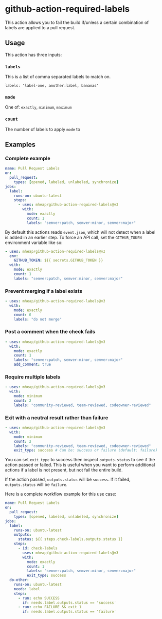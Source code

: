 # github-action-required-labels

This action allows you to fail the build if/unless a certain combination of labels are applied to a pull request.

## Usage

This action has three inputs:

### `labels`

This is a list of comma separated labels to match on.

```
labels: 'label-one, another:label, bananas'
```

### `mode`

One of: `exactly`, `minimum`, `maximum`

### `count`

The number of labels to apply `mode` to

## Examples

### Complete example

```yaml
name: Pull Request Labels
on:
  pull_request:
    types: [opened, labeled, unlabeled, synchronize]
jobs:
  label:
    runs-on: ubuntu-latest
    steps:
      - uses: mheap/github-action-required-labels@v3
        with:
          mode: exactly
          count: 1
          labels: "semver:patch, semver:minor, semver:major"
```

By default this actions reads `event.json`, which will not detect when a label is added in an earlier step.
To force an API call, set the `GITHUB_TOKEN` environment variable like so:

```yaml
- uses: mheap/github-action-required-labels@v3
  env:
    GITHUB_TOKEN: ${{ secrets.GITHUB_TOKEN }}
  with:
    mode: exactly
    count: 1
    labels: "semver:patch, semver:minor, semver:major"
```

### Prevent merging if a label exists

```yaml
- uses: mheap/github-action-required-labels@v3
  with:
    mode: exactly
    count: 0
    labels: "do not merge"
```

### Post a comment when the check fails

```yaml
- uses: mheap/github-action-required-labels@v3
  with:
    mode: exactly
    count: 1
    labels: "semver:patch, semver:minor, semver:major"
    add_comment: true
```

### Require multiple labels

```yaml
- uses: mheap/github-action-required-labels@v3
  with:
    mode: minimum
    count: 2
    labels: "community-reviewed, team-reviewed, codeowner-reviewed"
```

### Exit with a neutral result rather than failure

```yaml
- uses: mheap/github-action-required-labels@v3
  with:
    mode: minimum
    count: 2
    labels: "community-reviewed, team-reviewed, codeowner-reviewed"
    exit_type: success # Can be: success or failure (default: failure)
```

You can set `exit_type` to success then inspect `outputs.status` to see if the action passed or failed. This is useful when you want to perform additional actions if a label is not present, but not fail the entire build.

If the action passed, `outputs.status` will be `success`. If it failed, `outputs.status` will be `failure`.

Here is a complete workflow example for this use case:

```yaml
name: Pull Request Labels
on:
  pull_request:
    types: [opened, labeled, unlabeled, synchronize]
jobs:
  label:
    runs-on: ubuntu-latest
    outputs:
      status: ${{ steps.check-labels.outputs.status }}
    steps:
      - id: check-labels
        uses: mheap/github-action-required-labels@v3
        with:
          mode: exactly
          count: 1
          labels: "semver:patch, semver:minor, semver:major"
          exit_type: success
  do-other:
    runs-on: ubuntu-latest
    needs: label
    steps:
      - run: echo SUCCESS
        if: needs.label.outputs.status == 'success'
      - run: echo FAILURE && exit 1
        if: needs.label.outputs.status == 'failure'
```

